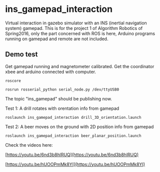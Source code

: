 # ins_gamepad_interaction
Virtual interaction in gazebo simulator with an INS (inertial navigation system) gamepad. This is for the project 1 of Algorithm Robotics of Spring2016, only the part concerned with ROS is here, Arduino programs running on gamepad and remote are not included.

## Demo test
Get gamepad running and magnetometer calibrated. Get the coordinator xbee and arduino connected with computer.
```
roscore
```
```
rosrun rosserial_python serial_node.py /dev/ttyUSB0
```
The topic "ins_gamepad" should be publishing now.

Test 1: A drill rotates with orentation info from gamepad
```
roslaunch ins_gamepad_interaction drill_3D_orientation.launch
```

Test 2: A beer moves on the ground with 2D position info from gamepad
```
roslaunch ins_gamepad_interaction beer_planar_position.launch
```

Check the videos here:

[https://youtu.be/6nd3b8hlRUQ](https://youtu.be/6nd3b8hlRUQ)

[https://youtu.be/hUOOPmMk8YI](https://youtu.be/hUOOPmMk8YI)
